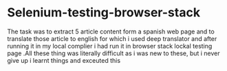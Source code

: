 # Selenium-testing-browser-stack
The task was to extract 5 article content form a spanish web page and to translate those article to english for which i used deep translator and after running it in my local complier i had run it in browser stack lockal testing page .All these thing was literally difficult as i was new to these, but i never give up i learnt things and exceuted this
